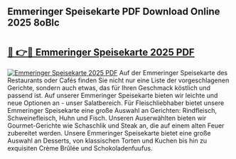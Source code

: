 ## Emmeringer Speisekarte PDF Download Online 2025 8oBlc

# <h2><a href="http://gc9nqs.nevu.top/?p=Emmeringer+Speisekarte">🔗 👉🔴 Emmeringer Speisekarte 2025 PDF</a></h2>

[![Emmeringer Speisekarte 2025 PDF](https://i.imgur.com/dBaPXMq.png)](http://gc9nqs.nevu.top/?p=Emmeringer+Speisekarte)
Auf der Emmeringer Speisekarte des Restaurants oder Cafés finden Sie nicht nur eine Liste der vorgeschlagenen Gerichte, sondern auch etwas, das für Ihren Geschmack köstlich und passend ist. Auf unserer Emmeringer Speisekarte bieten wir leichte und neue Optionen an - unser Salatbereich. Für Fleischliebhaber bietet unsere Emmeringer Speisekarte eine große Auswahl an Gerichten: Rindfleisch, Schweinefleisch, Huhn und Fisch. Unseren Auserwählten bieten wir Gourmet-Gerichte wie Schaschlik und Steak an, die auf einem alten Feuer zubereitet werden. Unsere Emmeringer Speisekarte bietet eine große Auswahl an Desserts, von klassischen Torten und Kuchen bis hin zu exquisiten Crème Brûlée und Schokoladenfuufus.
